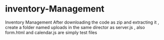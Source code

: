 # inventory-Management
Inventory Management 
After downloading the code as zip and extracting it , create a folder named uploads in the same director as server.js , also form.html and calendar.js are simply test files
